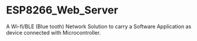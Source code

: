 # ESP8266_Web_Server
A Wi-fi/BLE (Blue tooth) Network Solution to carry a Software Application as device connected with Microcontroller. 
